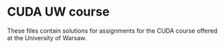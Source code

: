 # CUDA UW course

These files contain solutions for assignments for the CUDA course offered at the University of Warsaw.
